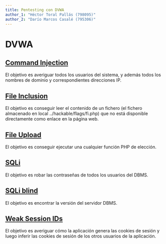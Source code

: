 ```yaml
---
title: Pentesting con DVWA
author_1: "Héctor Toral Pallás (798095)"
author_2: "Darío Marcos Casalé (795306)"
---
```


# DVWA

<!-- ## Brute Force 
El objetivo es conseguir la contraseña (en claro) del administrador (y de los otros usuarios del sistema también) con un ataque de fuerza bruta. -->

## [Command Injection](/CI/CI.md)
El objetivo es averiguar todos los usuarios del sistema, y además todos los nombres de dominio y correspondientes direcciones IP.

<!-- ## CSRF. 
El objetivo es cambiar la contraseña del usuario admin sin su consentimiento. El atacante explota exclusivamente la vulnerabilidad CSRF para conseguir su objetivo como se ha explicado en clase. -->

## [File Inclusion](/FI/FI.md) 
El objetivo es conseguir leer el contenido de un fichero (el fichero almacenado en local ../hackable/flags/fi.php) que no está disponible directamente como enlace en la página web.

## [File Upload](/FU/FU.md)
El objetivo es conseguir ejecutar una cualquier función PHP de elección. 

<!-- ## Insecure CAPTCHA 
El objetivo es cambiar la contraseña del administrador de forma automatizada. -->

## [SQLi](/SQLI/SQLi.md)
El objetivo es robar las contraseñas de todos los usuarios del DBMS.

## [SQLi blind](/SQLI/SQLiblind.md)
El objetivo es encontrar la versión del servidor DBMS.

## [Weak Session IDs](/WSI/WSI.md)
El objetivo es averiguar cómo la aplicación genera las cookies de
sesión y luego inferir las cookies de sesión de los otros usuarios de la aplicación.

<!-- ## XSS (DOM) El objetivo es conseguir robar la cookie de sesión de un usuario (que haya
iniciado la sesión) ejecutando un propio JavaScript en el navegador de otro usuario. -->

<!-- ## XSS (Reected). 
El objetivo es robar las cookies de sesión de un usuario. -->

<!-- ## XSS (Persistent). 
El objetivo es redirigir cualquier usuario que visite la página web a otra página de libre elección. -->

<!-- ## CSP Bypass
El objetivo es evitar la política de seguridad de contenido implementada por la aplicación y conseguir que el navegador ejecute un código JavaScript de libre elección. -->

<!-- ## Javascript
El objetivo es evitar el mecanismo de protección implementado para ganar el desafío, introduciendo la palabra indicada. -->
